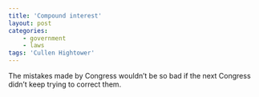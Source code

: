 ```yaml
---
title: 'Compound interest'
layout: post
categories:
    - government
    - laws
tags: 'Cullen Hightower'
---
```


The mistakes made by Congress wouldn’t be so bad if the next Congress didn’t keep trying to correct them.